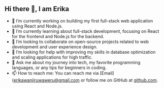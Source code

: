 ## Hi there 👋, I am Erika 
<!--
**Erika-Wanjiru/Erika-Wanjiru** is a ✨ _special_ ✨ repository because its `README.md` (this file) appears on your GitHub profile.

Here are some ideas to get you started:

- 🔭 I’m currently working on ...
- 🌱 I’m currently learning ...
- 👯 I’m looking to collaborate on ...
- 🤔 I’m looking for help with ...
- 💬 Ask me about ...
- 📫 How to reach me: ...
- 😄 Pronouns: ...
- ⚡ Fun fact: ...
-->


- 🔭 I’m currently working on building my first full-stack web application using React and Node.js.
- 🌱 I’m currently learning about full-stack development, focusing on React for the frontend and Node.js for the backend.
- 👯 I’m looking to collaborate on open-source projects related to web development and user experience design.
- 🤔 I’m looking for help with improving my skills in database optimization and scaling applications for high traffic.
- 💬 Ask me about my journey into tech, my favorite programming languages, or any tips for beginners in coding.
- 📫 How to reach me: You can reach me via [Email]([erikawanjiruwaweru@gmail.com](https://mail.google.com/mail/u/0/#inbox) or follow me on GitHub at [github.com](Erika-Wanjiru).
